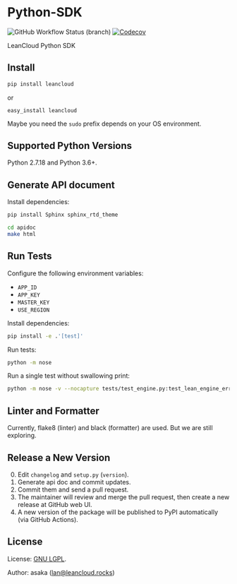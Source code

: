 # Python-SDK

![GitHub Workflow Status (branch)](https://img.shields.io/github/workflow/status/leancloud/python-sdk/Python%20package/master)
[![Codecov](https://img.shields.io/codecov/c/github/leancloud/python-sdk.svg)](https://codecov.io/gh/leancloud/python-sdk)

LeanCloud Python SDK

## Install

```bash
pip install leancloud
```

or

```
easy_install leancloud
```

Maybe you need the `sudo` prefix depends on your OS environment.

## Supported Python Versions

Python 2.7.18 and Python 3.6+.

## Generate API document

Install dependencies:

```sh
pip install Sphinx sphinx_rtd_theme
```

```sh
cd apidoc
make html
```

## Run Tests

Configure the following environment variables:

- `APP_ID`
- `APP_KEY`
- `MASTER_KEY`
- `USE_REGION`

Install dependencies:

```sh
pip install -e .'[test]'
```

Run tests:

```sh
python -m nose
```

Run a single test without swallowing print:

```sh
python -m nose -v --nocapture tests/test_engine.py:test_lean_engine_error
```

## Linter and Formatter

Currently, flake8 (linter) and black (formatter) are used.
But we are still exploring.

## Release a New Version

0. Edit `changelog` and `setup.py` (`version`).
1. Generate api doc and commit updates.
2. Commit them and send a pull request.
3. The maintainer will review and merge the pull request, then create a new release at GitHub web UI.
4. A new version of the package will be published to PyPI automatically (via GitHub Actions).

## License

License: [GNU LGPL](https://www.gnu.org/licenses/lgpl.html).

Author: asaka (lan@leancloud.rocks)
